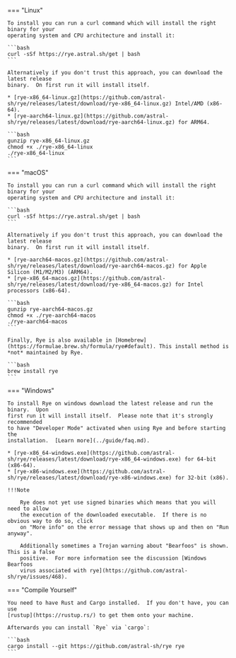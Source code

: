 === "Linux"

    To install you can run a curl command which will install the right binary for your
    operating system and CPU architecture and install it:

    ```bash
    curl -sSf https://rye.astral.sh/get | bash
    ```

    Alternatively if you don't trust this approach, you can download the latest release
    binary.  On first run it will install itself.

    * [rye-x86_64-linux.gz](https://github.com/astral-sh/rye/releases/latest/download/rye-x86_64-linux.gz) Intel/AMD (x86-64).
    * [rye-aarch64-linux.gz](https://github.com/astral-sh/rye/releases/latest/download/rye-aarch64-linux.gz) for ARM64.

    ```bash
    gunzip rye-x86_64-linux.gz
    chmod +x ./rye-x86_64-linux
    ./rye-x86_64-linux
    ```

=== "macOS"

    To install you can run a curl command which will install the right binary for your
    operating system and CPU architecture and install it:

    ```bash
    curl -sSf https://rye.astral.sh/get | bash
    ```

    Alternatively if you don't trust this approach, you can download the latest release
    binary.  On first run it will install itself.

    * [rye-aarch64-macos.gz](https://github.com/astral-sh/rye/releases/latest/download/rye-aarch64-macos.gz) for Apple Silicon (M1/M2/M3) (ARM64).
    * [rye-x86_64-macos.gz](https://github.com/astral-sh/rye/releases/latest/download/rye-x86_64-macos.gz) for Intel processors (x86-64).

    ```bash
    gunzip rye-aarch64-macos.gz
    chmod +x ./rye-aarch64-macos
    ./rye-aarch64-macos
    ```

    Finally, Rye is also available in [Homebrew](https://formulae.brew.sh/formula/rye#default). This install method is *not* maintained by Rye.

    ```bash
    brew install rye
    ```

=== "Windows"

    To install Rye on windows download the latest release and run the binary.  Upon
    first run it will install itself.  Please note that it's strongly recommended
    to have "Developer Mode" activated when using Rye and before starting the
    installation.  [Learn more](../guide/faq.md).

    * [rye-x86_64-windows.exe](https://github.com/astral-sh/rye/releases/latest/download/rye-x86_64-windows.exe) for 64-bit (x86-64).
    * [rye-x86-windows.exe](https://github.com/astral-sh/rye/releases/latest/download/rye-x86-windows.exe) for 32-bit (x86).

    !!!Note

        Rye does not yet use signed binaries which means that you will need to allow
        the execution of the downloaded executable.  If there is no obvious way to do so, click
        on "More info" on the error message that shows up and then on "Run anyway".

        Additionally sometimes a Trojan warning about "Bearfoos" is shown.  This is a false
        positive.  For more information see the discussion [Windows Bearfoos
        virus associated with rye](https://github.com/astral-sh/rye/issues/468).

=== "Compile Yourself"

    You need to have Rust and Cargo installed.  If you don't have, you can use
    [rustup](https://rustup.rs/) to get them onto your machine.

    Afterwards you can install `Rye` via `cargo`:

    ```bash
    cargo install --git https://github.com/astral-sh/rye rye
    ```
